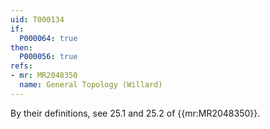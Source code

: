 ```yaml
---
uid: T000134
if:
  P000064: true
then:
  P000056: true
refs:
- mr: MR2048350
  name: General Topology (Willard)
---
```


By their definitions, see 25.1 and 25.2 of {{mr:MR2048350}}.
